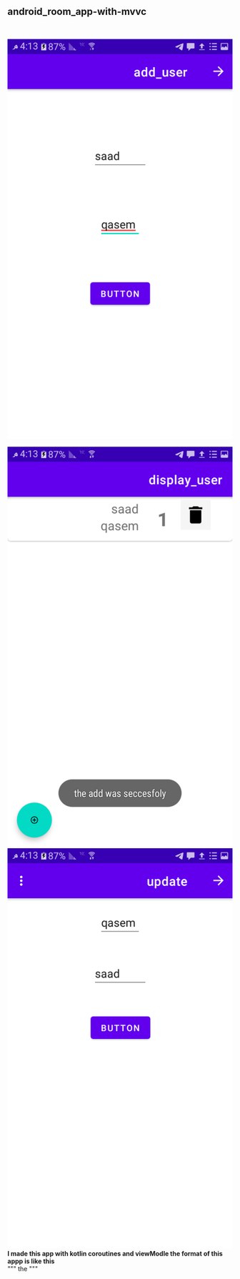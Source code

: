﻿## android_room_app-with-mvvc
 <br>

 <img src="https://github.com/Abdullah2100/android_room_app-with-mvvc/blob/main/app%20images/Screenshot_20220327-161310.png" alt="Italian Trulli"><br>
 
 <img src="https://github.com/Abdullah2100/android_room_app-with-mvvc/blob/main/app%20images/Screenshot_20220327-161315.png" ><br>
<img src="https://github.com/Abdullah2100/android_room_app-with-mvvc/blob/main/app%20images/Screenshot_20220327-161321.png" ><br>
 **I made this  app with kotlin coroutines and viewModle the format of this appp is like this**<br>
 """
 the
 """
